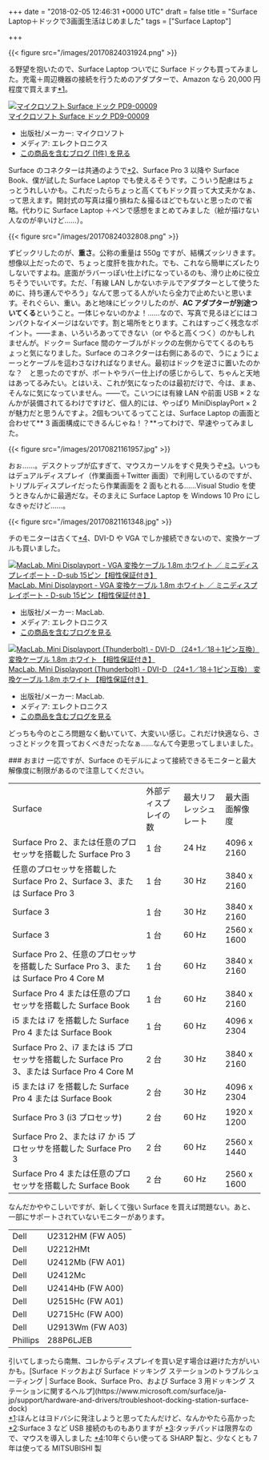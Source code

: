 
+++
date = "2018-02-05 12:46:31 +0000 UTC"
draft = false
title = "Surface Laptop＋ドックで3画面生活はじめました"
tags = ["Surface Laptop"]

+++


{{< figure src="/images/20170824031924.png"  >}}

る野望を抱いたので、Surface Laptop ついでに Surface ドックも買ってみました。充電＋周辺機器の接続を行うためのアダプターで、Amazon なら 20,000 円程度で買えます<a href="#f-beb5e3b9" name="fn-beb5e3b9" title="ほんとはヨドバシに発注しようと思ってたんだけど、なんかやたら高かった">*1</a>。<div class="hatena-asin-detail"><a href="http://www.amazon.co.jp/exec/obidos/ASIN/B016ZYWG56/bestylesnet-22/"><img src="https://images-fe.ssl-images-amazon.com/images/I/31c8j%2BzhzEL._SL160_.jpg" class="hatena-asin-detail-image" alt="マイクロソフト Surface ドック PD9-00009" title="マイクロソフト Surface ドック PD9-00009"/></a><div class="hatena-asin-detail-info"><a href="http://www.amazon.co.jp/exec/obidos/ASIN/B016ZYWG56/bestylesnet-22/">マイクロソフト Surface ドック PD9-00009</a><ul><li><span class="hatena-asin-detail-label">出版社/メーカー:</span> マイクロソフト</li><li><span class="hatena-asin-detail-label">メディア:</span> エレクトロニクス</li><li><a href="http://d.hatena.ne.jp/asin/B016ZYWG56/bestylesnet-22" target="_blank">この商品を含むブログ (1件) を見る</a></li></ul></div><div class="hatena-asin-detail-foot"></div></div>Surface のコネクターは共通のようで<a href="#f-5ab798da" name="fn-5ab798da" title="Surface 3 など USB 接続のものもありますが">*2</a>、Surface Pro 3 以降や Surface Book、僕が試した Surface Laptop でも使えるそうです。こういう配慮はちょっとうれしいかも。これだったらちょっと高くてもドック買って大丈夫かなぁ、って思えます。開封式の写真は撮り損ねた＆撮るほどでもないと思ったので省略。代わりに Surface Laptop ＋ペンで感想をまとめてみました（絵が描けない人なのが辛いけど……）。

{{< figure src="/images/20170824032808.png"  >}}

ずビックリしたのが、**重さ**。公称の重量は 550g ですが、結構ズッシリきます。想像以上だったので、ちょっと度肝を抜かれた。でも、これなら簡単にズレたりしないですよね。底面がラバーっぽい仕上げになっているのも、滑り止めに役立ちそうでいいです。ただ、「有線 LAN しかないホテルでアダプターとして使うために、持ち運んでやろう」なんて思ってる人がいたら全力で止めたいと思います。それぐらい、重い。あと地味にビックリしたのが、**AC アダプターが別途ついてくる**ということ。一体じゃないのかよ！……なので、写真で見るほどにはコンパクトなイメージはないです。割と場所をとります。これはすっごく残念なポイント。――まぁ、いろいろあってできない（or やると高くつく）のかもしれませんが。ドック＝ Surface 間のケーブルがドックの左側からでてくるのもちょっと気になりました。Surface のコネクターは右側にあるので、うにょうにょーっとケーブルを這わさなければなりません。最初はドックを逆さに置いたのかな？　と思ったのですが、ポートやラバー仕上げの感じからして、ちゃんと天地はあってるみたい。とはいえ、これが気になったのは最初だけで、今は、まぁ、そんなに気になっていません。――で。こいつには有線 LAN や前面 USB × 2 なんかが装備されてるわけですけど、個人的には、やっぱり MiniDisplayPort × 2 が魅力だと思うんですよ。2個もついてるってことは、Surface Laptop の画面と合わせて** 3 画面構成にできるんじゃね！？**ってわけで、早速やってみました。

{{< figure src="/images/20170821161957.jpg"  >}}

おぉ……。デスクトップが広すぎて、マウスカーソルをすぐ見失うぞ<a href="#f-e3cedad7" name="fn-e3cedad7" title="タッチパッドは限界なので、マウスを導入しました">*3</a>。いつもはデュアルディスプレイ（作業画面＋Twitter 画面）で利用しているのですが、トリプルディスプレイだったら作業画面を 2 面もとれる……Visual Studio を使うときなんかに最適だな。そのまえに Surface Laptop を Windows 10 Pro にしなきゃだけど……。

{{< figure src="/images/20170821161348.jpg"  >}}

チのモニターは古くて<a href="#f-15235eaf" name="fn-15235eaf" title="10年ぐらい使ってる SHARP 製と、少なくとも 7年は使ってる MITSUBISHI 製">*4</a>、DVI-D や VGA でしか接続できないので、変換ケーブルも買いました。<div class="hatena-asin-detail"><a href="http://www.amazon.co.jp/exec/obidos/ASIN/B00E2S6XAC/bestylesnet-22/"><img src="https://images-fe.ssl-images-amazon.com/images/I/41nz866H78L._SL160_.jpg" class="hatena-asin-detail-image" alt="MacLab. Mini Displayport - VGA 変換ケーブル 1.8m ホワイト ／ ミニディスプレイポート - D-sub 15ピン【相性保証付き】" title="MacLab. Mini Displayport - VGA 変換ケーブル 1.8m ホワイト ／ ミニディスプレイポート - D-sub 15ピン【相性保証付き】"/></a><div class="hatena-asin-detail-info"><a href="http://www.amazon.co.jp/exec/obidos/ASIN/B00E2S6XAC/bestylesnet-22/">MacLab. Mini Displayport - VGA 変換ケーブル 1.8m ホワイト ／ ミニディスプレイポート - D-sub 15ピン【相性保証付き】</a><ul><li><span class="hatena-asin-detail-label">出版社/メーカー:</span> MacLab.</li><li><span class="hatena-asin-detail-label">メディア:</span> エレクトロニクス</li><li><a href="http://d.hatena.ne.jp/asin/B00E2S6XAC/bestylesnet-22" target="_blank">この商品を含むブログを見る</a></li></ul></div><div class="hatena-asin-detail-foot"></div></div><div class="hatena-asin-detail"><a href="http://www.amazon.co.jp/exec/obidos/ASIN/B00D7DBGBE/bestylesnet-22/"><img src="https://images-fe.ssl-images-amazon.com/images/I/41V2AU2zHgL._SL160_.jpg" class="hatena-asin-detail-image" alt="MacLab. Mini Displayport (Thunderbolt) - DVI-D （24+1／18＋1ピン互換） 変換ケーブル 1.8m ホワイト 【相性保証付き】" title="MacLab. Mini Displayport (Thunderbolt) - DVI-D （24+1／18＋1ピン互換） 変換ケーブル 1.8m ホワイト 【相性保証付き】"/></a><div class="hatena-asin-detail-info"><a href="http://www.amazon.co.jp/exec/obidos/ASIN/B00D7DBGBE/bestylesnet-22/">MacLab. Mini Displayport (Thunderbolt) - DVI-D （24+1／18＋1ピン互換） 変換ケーブル 1.8m ホワイト 【相性保証付き】</a><ul><li><span class="hatena-asin-detail-label">出版社/メーカー:</span> MacLab.</li><li><span class="hatena-asin-detail-label">メディア:</span> エレクトロニクス</li><li><a href="http://d.hatena.ne.jp/asin/B00D7DBGBE/bestylesnet-22" target="_blank">この商品を含むブログを見る</a></li></ul></div><div class="hatena-asin-detail-foot"></div></div>どっちも今のところ問題なく動いていて、大変いい感じ。これだけ快適なら、さっさとドックを買っておくべきだったなぁ……なんて今更思ってしまいました。

<div class="section">
    ### おまけ
    一応ですが、Surface のモデルによって接続できるモニターと最大解像度に制限があるので注意してください。

<table>
    <tbody><tr>
    <td>Surface	</td>
    <td>	外部ディスプレイの数	</td>
    <td>	最大リフレッシュ レート	</td>
    <td>	最大画面解像度</td>
    </tr>
    <tr>
    <td>Surface Pro 2、または任意のプロセッサを搭載した Surface Pro 3	</td>
    <td>	1 台	</td>
    <td>	24 Hz	</td>
    <td>	4096 x 2160	</td>
    </tr>
    <tr>
    <td>任意のプロセッサを搭載した Surface Pro 2、Surface 3、または Surface Pro 3	</td>
    <td>	1 台	</td>
    <td>	30 Hz	</td>
    <td>	3840 x 2160</td>
    </tr>
    <tr>
    <td>Surface 3	</td>
    <td>	1 台	</td>
    <td>	30 Hz	</td>
    <td>	3840 x 2160</td>
    </tr>
    <tr>
    <td>Surface 3	</td>
    <td>	1 台	</td>
    <td>	60 Hz	</td>
    <td>	2560 x 1600</td>
    </tr>
    <tr>
    <td>Surface Pro 2、任意のプロセッサを搭載した Surface Pro 3、または Surface Pro 4 Core M	</td>
    <td>	1 台	</td>
    <td>	60 Hz	</td>
    <td>	3840 x 2160</td>
    </tr>
    <tr>
    <td>Surface Pro 4 または任意のプロセッサを搭載した Surface Book	</td>
    <td>	1 台	</td>
    <td>	60 Hz	</td>
    <td>	3840 x 2160	</td>
    </tr>
    <tr>
    <td>i5 または i7 を搭載した Surface Pro 4 または Surface Book	</td>
    <td>	1 台	</td>
    <td>	60 Hz	</td>
    <td>	4096 x 2304</td>
    </tr>
    <tr>
    <td>Surface Pro 2、i7 または i5 プロセッサを搭載した Surface Pro 3、または Surface Pro 4 Core M	</td>
    <td>	2 台	</td>
    <td>	30 Hz	</td>
    <td>	3840 x 2160	</td>
    </tr>
    <tr>
    <td>i5 または i7 を搭載した Surface Pro 4 または Surface Book	</td>
    <td>	2 台	</td>
    <td>	30 Hz	</td>
    <td>	4096 x 2304</td>
    </tr>
    <tr>
    <td>Surface Pro 3 (i3 プロセッサ)	</td>
    <td>	2 台	</td>
    <td>	60 Hz	</td>
    <td>	1920 x 1200</td>
    </tr>
    <tr>
    <td>Surface Pro 2、または i7 か i5 プロセッサを搭載した Surface Pro 3	</td>
    <td>	2 台	</td>
    <td>	60 Hz	</td>
    <td>	2560 x 1440</td>
    </tr>
    <tr>
    <td>Surface Pro 4 または任意のプロセッサを搭載した Surface Book	</td>
    <td>	2 台	</td>
    <td>	60 Hz	</td>
    <td>	2560 x 1600 </td>
    </tr>
</tbody></table>なんだかややこしいですが、新しくて強い Surface を買えば問題ない。あと、一部にサポートされていないモニターがあります。

<table>
    <tbody><tr>
    <td>Dell          	</td>
    <td>U2312HM (FW A05)  </td>
    </tr>
    <tr>
    <td>Dell          	</td>
    <td>U2212HMt  </td>
    </tr>
    <tr>
    <td>Dell          	</td>
    <td>U2412Mb (FW A01) </td>
    </tr>
    <tr>
    <td>Dell          	</td>
    <td>U2412Mc </td>
    </tr>
    <tr>
    <td>Dell          	</td>
    <td>U2414Hb (FW A00) </td>
    </tr>
    <tr>
    <td>Dell          	</td>
    <td>U2515Hc (FW A01) </td>
    </tr>
    <tr>
    <td>Dell          	</td>
    <td>U2715Hc (FW A00) </td>
    </tr>
    <tr>
    <td>Dell          	</td>
    <td>U2913Wm (FW A03)</td>
    </tr>
    <tr>
    <td>Phillips          	</td>
    <td>288P6LJEB</td>
    </tr>
</tbody></table>引いてしまったら南無、コレからディスプレイを買い足す場合は避けた方がいいかも。[Surface ドックおよび Surface ドッキング ステーションのトラブルシューティング | Surface Book、Surface Pro、および Surface 3 用ドッキング ステーションに関するヘルプ](https://www.microsoft.com/surface/ja-jp/support/hardware-and-drivers/troubleshoot-docking-station-surface-dock)

</div><div class="footnote">
<a href="#fn-beb5e3b9" name="f-beb5e3b9" class="footnote-number">*1</a><span class="footnote-delimiter">:</span><span class="footnote-text">ほんとはヨドバシに発注しようと思ってたんだけど、なんかやたら高かった</span>
<a href="#fn-5ab798da" name="f-5ab798da" class="footnote-number">*2</a><span class="footnote-delimiter">:</span><span class="footnote-text">Surface 3 など USB 接続のものもありますが</span>
<a href="#fn-e3cedad7" name="f-e3cedad7" class="footnote-number">*3</a><span class="footnote-delimiter">:</span><span class="footnote-text">タッチパッドは限界なので、マウスを導入しました</span>
<a href="#fn-15235eaf" name="f-15235eaf" class="footnote-number">*4</a><span class="footnote-delimiter">:</span><span class="footnote-text">10年ぐらい使ってる SHARP 製と、少なくとも 7年は使ってる MITSUBISHI 製</span>
</div>

